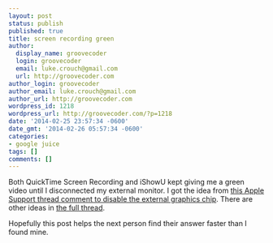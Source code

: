 ```yaml
---
layout: post
status: publish
published: true
title: screen recording green
author:
  display_name: groovecoder
  login: groovecoder
  email: luke.crouch@gmail.com
  url: http://groovecoder.com
author_login: groovecoder
author_email: luke.crouch@gmail.com
author_url: http://groovecoder.com
wordpress_id: 1218
wordpress_url: http://groovecoder.com/?p=1218
date: '2014-02-25 23:57:34 -0600'
date_gmt: '2014-02-26 05:57:34 -0600'
categories:
- google juice
tags: []
comments: []
---
```

<p>Both QuickTime Screen Recording and iShowU kept giving me a green video until I disconnected my external monitor. I got the idea from <a href="https://discussions.apple.com/message/22943933#22943933">this Apple Support thread comment to disable the external graphics chip</a>. There are other ideas in <a href="https://discussions.apple.com/thread/4932384?start=0&amp;tstart=0">the full thread</a>.</p>
<p>Hopefully this post helps the next person find their answer faster than I found mine.</p>
